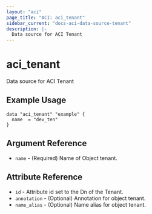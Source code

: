```yaml
---
layout: "aci"
page_title: "ACI: aci_tenant"
sidebar_current: "docs-aci-data-source-tenant"
description: |-
  Data source for ACI Tenant
---
```


# aci_tenant

Data source for ACI Tenant

## Example Usage

```hcl
data "aci_tenant" "example" {
  name  = "dev_ten"
}
```

## Argument Reference

- `name` - (Required) Name of Object tenant.

## Attribute Reference

- `id` - Attribute id set to the Dn of the Tenant.
- `annotation` - (Optional) Annotation for object tenant.
- `name_alias` - (Optional) Name alias for object tenant.
